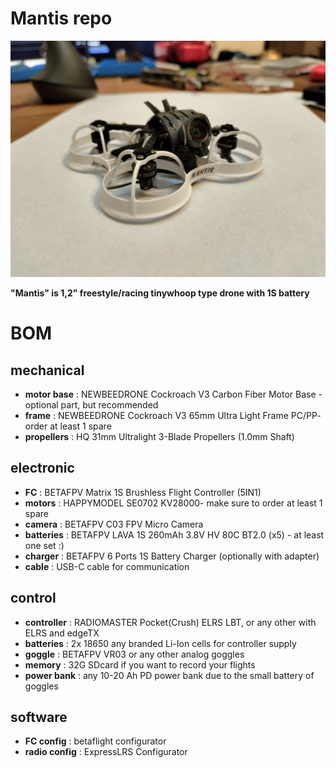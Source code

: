 # Mantis repo

![Mantis photo](images/mantis1.jpg)

**"Mantis" is 1,2" freestyle/racing tinywhoop type drone with 1S battery**

# BOM

## mechanical
- **motor base**
: NEWBEEDRONE Cockroach V3 Carbon Fiber Motor Base - optional part, but recommended
- **frame**
: NEWBEEDRONE Cockroach V3 65mm Ultra Light Frame PC/PP- order at least 1 spare
- **propellers**
: HQ 31mm Ultralight 3-Blade Propellers (1.0mm Shaft)

## electronic
- **FC**
: BETAFPV Matrix 1S Brushless Flight Controller (5IN1)
- **motors**
: HAPPYMODEL SE0702 KV28000- make sure to order at least 1 spare
- **camera**
: BETAFPV C03 FPV Micro Camera
- **batteries**
: BETAFPV LAVA 1S 260mAh 3.8V HV 80C BT2.0 (x5) - at least one set :)
- **charger**
: BETAFPV 6 Ports 1S Battery Charger (optionally with adapter)
- **cable**
: USB-C cable for communication

## control
- **controller**
: RADIOMASTER Pocket(Crush) ELRS LBT, or any other with ELRS and edgeTX
- **batteries**
: 2x 18650 any branded Li-Ion cells for controller supply
- **goggle**
: BETAFPV VR03 or any other analog goggles
- **memory**
: 32G SDcard if you want to record your flights
- **power bank**
: any 10-20 Ah PD power bank due to the small battery of goggles

## software
- **FC config**
: betaflight configurator
- **radio config**
: ExpressLRS Configurator